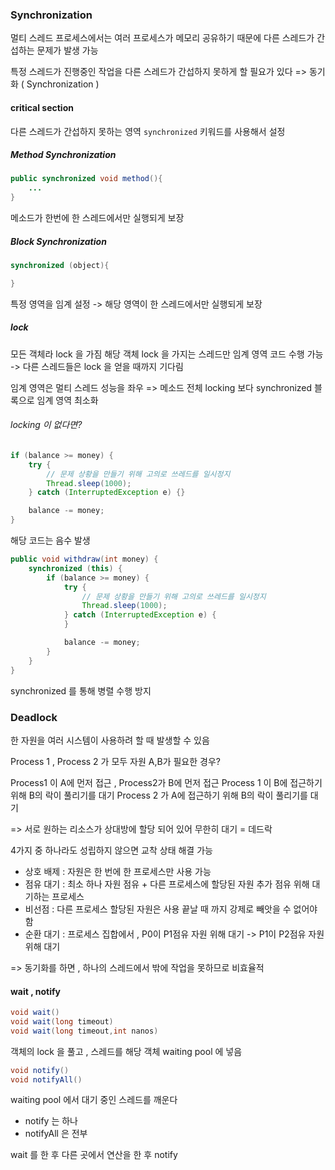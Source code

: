 ### Synchronization

멀티 스레드 프로세스에서는
여러 프로세스가 메모리 공유하기 때문에 다른 스레드가 간섭하는 문제가 발생 가능

특정 스레드가 진행중인 작업을 다른 스레드가 간섭하지 못하게 할 필요가 있다
=> 동기화 ( Synchronization )

#### critical section

다른 스레드가 간섭하지 못하는 영역
`synchronized` 키워드를 사용해서 설정

##### Method Synchronization

```java
public synchronized void method(){
	...
}
```

메소드가 한번에 한 스레드에서만 실행되게 보장

##### Block Synchronization

```java
synchronized (object){

}
```

특정 영역을 임계 설정 -> 해당 영역이 한 스레드에서만 실행되게 보장
##### lock

모든 객체라 lock 을 가짐
해당 객체 lock 을 가지는 스레드만 임계 영역 코드 수행 가능
-> 다른 스레드들은 lock 을 얻을 때까지 기다림

임계 영역은 멀티 스레드 성능을 좌우
=> 메소드 전체 locking 보다 synchronized 블록으로 임계 영역 최소화

###### locking 이 없다면?

```java
if (balance >= money) {
	try {
		// 문제 상황을 만들기 위해 고의로 쓰레드를 일시정지
		Thread.sleep(1000);
	} catch (InterruptedException e) {}

	balance -= money;
}
```
해당 코드는 음수 발생

```java
public void withdraw(int money) {
	synchronized (this) {
		if (balance >= money) {
			try {
				// 문제 상황을 만들기 위해 고의로 쓰레드를 일시정지
				Thread.sleep(1000);
			} catch (InterruptedException e) {
			}

			balance -= money;
		}
	}
}

```
synchronized 를 통해 병렬 수행 방지

### Deadlock

한 자원을 여러 시스템이 사용하려 할 때 발생할 수 있음


Process 1 , Process 2 가 모두 자원 A,B가 필요한 경우?

Process1 이 A에 먼저 접근 , Process2가 B에 먼저 접근
Process 1 이 B에 접근하기 위해 B의 락이 풀리기를 대기
Process 2 가 A에 접근하기 위해 B의 락이 풀리기를 대기

=> 서로 원하는 리소스가 상대방에 할당 되어 있어 무한히 대기 = 데드락

4가지 중 하나라도 성립하지 않으면 교착 상태 해결 가능
- 상호 배제 : 자원은 한 번에 한 프로세스만 사용 가능
- 점유 대기 : 최소 하나 자원 점유 + 다른 프로세스에 할당된 자원 추가 점유 위해 대기하는 프로세스
- 비선점 : 다른 프로세스 할당된 자원은 사용 끝날 때 까지 강제로 빼앗을 수 없어야 함
- 순환 대기 : 프로세스 집합에서 , P0이 P1점유 자원 위해 대기 -> P1이 P2점유 자원 위해 대기

=> 동기화를 하면 , 하나의 스레드에서 밖에 작업을 못하므로 비효율적
#### wait , notify

```java
void wait()
void wait(long timeout)
void wait(long timeout,int nanos)
```

객체의 lock 을 풀고 , 스레드를 해당 객체 waiting pool 에 넣음

```java
void notify()
void notifyAll()
```

waiting pool 에서 대기 중인 스레드를 깨운다
- notify 는 하나
- notifyAll 은 전부

wait 를 한 후
다른 곳에서 연산을 한 후 notify